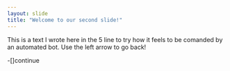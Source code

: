 ```yaml
---
layout: slide
title: "Welcome to our second slide!"
---
```

This is a text I wrote here in the 5 line to try how it feels to be comanded by an automated bot.
Use the left arrow to go back!

-[]continue
